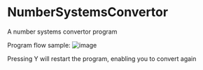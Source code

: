 # NumberSystemsConvertor
A number systems convertor program 

Program flow sample:
![image](https://github.com/Olivein123/NumberSystemsConvertor/assets/111875528/d5f1cede-bc00-4957-8fe8-96d8d62785f0)

Pressing Y will restart the program, enabling you to convert again


